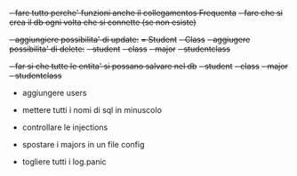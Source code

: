 ~~- fare tutto perche' funzioni anche il collegamentos Frequenta~~
~~- fare che si crea il db ogni volta che si connette (se non esiste)~~

~~- aggiungiere possibilita' di update:~~
    ~~= Student~~
    ~~- Class~~
~~- aggiugere possibilita' di delete:~~
    ~~- student~~
    ~~- class~~
    ~~- major~~
    ~~- studentclass~~

~~- far si che tutte le entita' si possano salvare nel db~~
    ~~- student~~
    ~~- class~~
    ~~- major~~
    ~~- studentclass~~

- aggiungere users







- mettere tutti i nomi di sql in minuscolo
- controllare le injections
- spostare i majors in un file config
- togliere tutti i log.panic